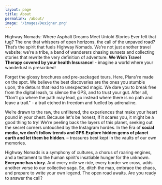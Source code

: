 ```yaml
---
layout: page
title: About
permalink: /about/
image: '/images/Designer.png'
---
```


Highway Nomads: Where Asphalt Dreams Meet Untold Stories
Ever felt that tug? The one that whispers of open horizons, the call of the unpaved road? That’s the spirit that fuels Highway Nomads. We're not just another travel website; we're a tribe, a band of wanderers chasing sunsets and collecting stories that rewrite the very definition of adventure. **We Wish Travel Therapy covered by your health Insurance**! - imagine a world where your wanderlust is prescribed!
>
 Forget the glossy brochures and pre-packaged tours. Here, Plans're made on the spot. We believe the best discoveries are the ones you stumble upon, the detours that lead to unexpected magic. We dare you to break free from the digital leash, to silence the GPS, and to trust your gut. After all, "Don't go where the path may lead, go instead where there is no path and leave a trail." - a trail etched in freedom and fuelled by adrenaline.

We’re drawn to the raw, the unfiltered, the experiences that make your heart pound in your chest. Because let's be honest, If it scares you, it might be a good thing to try! We're peeling back the layers of this planet, seeking out the secret corners untouched by the Instagram hordes. In the Era of **social media, we don't follow trends and GPS.Explore hidden gems of planet earth and let them be hidden**. – treasures best kept in the vaults of our own memories.

Highway Nomads is a symphony of cultures, a chorus of roaring engines, and a testament to the human spirit's insatiable hunger for the unknown. **Everyone has story**. And every mile we ride, every border we cross, adds another verse to our collective saga. So, ditch the map, embrace the chaos, and prepare to write your own legend. The open road awaits. Are you ready to answer the call?